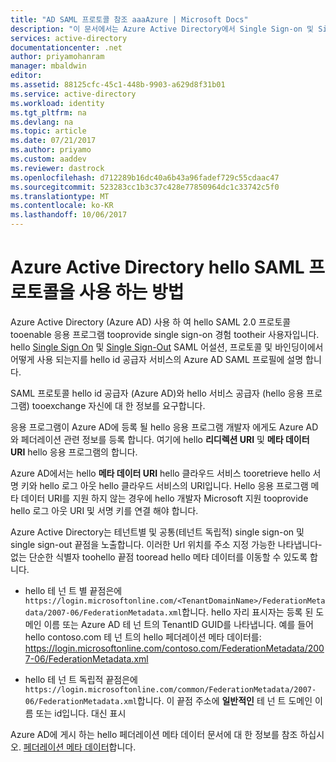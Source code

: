 ```yaml
---
title: "AD SAML 프로토콜 참조 aaaAzure | Microsoft Docs"
description: "이 문서에서는 Azure Active Directory에서 Single Sign-on 및 Single Sign-Out SAML 프로필 hello에 대 한 개요를 제공 합니다."
services: active-directory
documentationcenter: .net
author: priyamohanram
manager: mbaldwin
editor: 
ms.assetid: 88125cfc-45c1-448b-9903-a629d8f31b01
ms.service: active-directory
ms.workload: identity
ms.tgt_pltfrm: na
ms.devlang: na
ms.topic: article
ms.date: 07/21/2017
ms.author: priyamo
ms.custom: aaddev
ms.reviewer: dastrock
ms.openlocfilehash: d712289b16dc40a6b43a96fadef729c55cdaac47
ms.sourcegitcommit: 523283cc1b3c37c428e77850964dc1c33742c5f0
ms.translationtype: MT
ms.contentlocale: ko-KR
ms.lasthandoff: 10/06/2017
---
```

# Azure Active Directory hello SAML 프로토콜을 사용 하는 방법
Azure Active Directory (Azure AD) 사용 하 여 hello SAML 2.0 프로토콜 tooenable 응용 프로그램 tooprovide single sign-on 경험 tootheir 사용자입니다. hello [Single Sign On](active-directory-single-sign-on-protocol-reference.md) 및 [Single Sign-Out](active-directory-single-sign-out-protocol-reference.md) SAML 어설션, 프로토콜 및 바인딩이에서 어떻게 사용 되는지를 hello id 공급자 서비스의 Azure AD SAML 프로필에 설명 합니다.

SAML 프로토콜 hello id 공급자 (Azure AD)와 hello 서비스 공급자 (hello 응용 프로그램) tooexchange 자신에 대 한 정보를 요구합니다.

응용 프로그램이 Azure AD에 등록 될 hello 응용 프로그램 개발자 에게도 Azure AD와 페더레이션 관련 정보를 등록 합니다. 여기에 hello **리디렉션 URI** 및 **메타 데이터 URI** hello 응용 프로그램의 합니다.

Azure AD에서는 hello **메타 데이터 URI** hello 클라우드 서비스 tooretrieve hello 서명 키와 hello 로그 아웃 hello 클라우드 서비스의 URI입니다. Hello 응용 프로그램 메타 데이터 URI를 지원 하지 않는 경우에 hello 개발자 Microsoft 지원 tooprovide hello 로그 아웃 URI 및 서명 키를 연결 해야 합니다.

Azure Active Directory는 테넌트별 및 공통(테넌트 독립적) single sign-on 및 single sign-out 끝점을 노출합니다. 이러한 Url 위치를 주소 지정 가능한 나타냅니다-없는 단순한 식별자 toohello 끝점 tooread hello 메타 데이터를 이동할 수 있도록 합니다.

* hello 테 넌 트 별 끝점은에 `https://login.microsoftonline.com/<TenantDomainName>/FederationMetadata/2007-06/FederationMetadata.xml`합니다.  hello <TenantDomainName> 자리 표시자는 등록 된 도메인 이름 또는 Azure AD 테 넌 트의 TenantID GUID를 나타냅니다. 예를 들어 hello contoso.com 테 넌 트의 hello 페더레이션 메타 데이터를: https://login.microsoftonline.com/contoso.com/FederationMetadata/2007-06/FederationMetadata.xml

* hello 테 넌 트 독립적 끝점은에 `https://login.microsoftonline.com/common/FederationMetadata/2007-06/FederationMetadata.xml`합니다. 이 끝점 주소에 **일반적인** 테 넌 트 도메인 이름 또는 id입니다. 대신 표시

Azure AD에 게시 하는 hello 페더레이션 메타 데이터 문서에 대 한 정보를 참조 하십시오. [페더레이션 메타 데이터](active-directory-federation-metadata.md)합니다.
